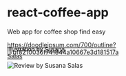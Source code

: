 # react-coffee-app
Web app for coffee shop find easy


https://doodleipsum.com/700/outline?i=bf8210036f741844a10667e3d181517a
<div style="display:inline-block;position:relative"><img src="https://doodleipsum.com/700/outline?i=bf8210036f741844a10667e3d181517a" alt="Review by Susana Salas" /><p style="position:absolute;bottom:.5rem;right:.5rem;font-family:sans-serif;color:black">Illustration by <a href="https://blush.design/artists/bVdeFeognQUf5RmKnAvh/susana-salas">Susana Salas</a></p></div>
